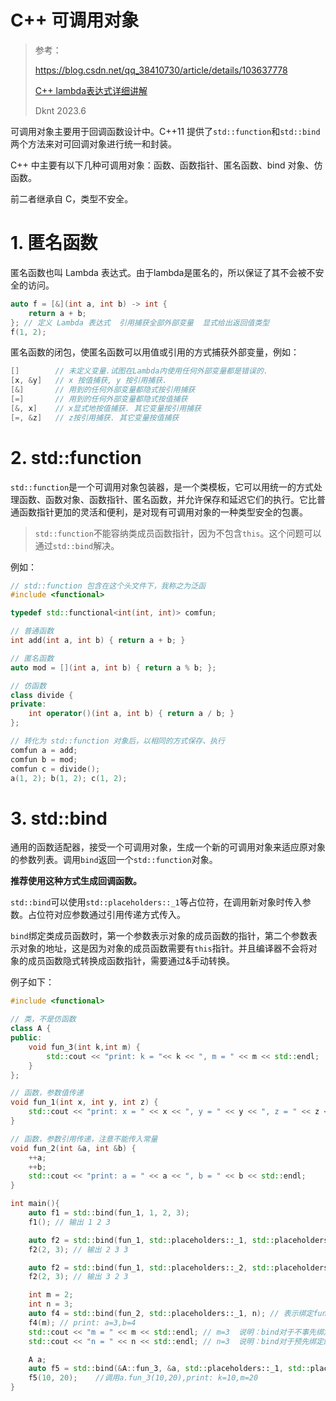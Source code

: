 # C++ 可调用对象

> 参考：
> 
> https://blog.csdn.net/qq_38410730/article/details/103637778
> 
> [C++ lambda表达式详细讲解](https://blog.csdn.net/readyone/article/details/110948770)
> 
> Dknt 2023.6

可调用对象主要用于回调函数设计中。C++11 提供了`std::function`和`std::bind`两个方法来对可回调对象进行统一和封装。

C++ 中主要有以下几种可调用对象：函数、函数指针、匿名函数、bind 对象、仿函数。

前二者继承自 C，类型不安全。

# 1. 匿名函数

匿名函数也叫 Lambda 表达式。由于lambda是匿名的，所以保证了其不会被不安全的访问。

```cpp
auto f = [&](int a, int b) -> int {
    return a + b;
}; // 定义 Lambda 表达式  引用捕获全部外部变量  显式给出返回值类型
f(1, 2);
```

匿名函数的闭包，使匿名函数可以用值或引用的方式捕获外部变量，例如：

```cpp
[]        // 未定义变量.试图在Lambda内使用任何外部变量都是错误的.
[x, &y]   // x 按值捕获, y 按引用捕获.
[&]       // 用到的任何外部变量都隐式按引用捕获
[=]       // 用到的任何外部变量都隐式按值捕获
[&, x]    // x显式地按值捕获. 其它变量按引用捕获
[=, &z]   // z按引用捕获. 其它变量按值捕获
```

# 2. std::function

`std::function`是一个可调用对象包装器，是一个类模板，它可以用统一的方式处理函数、函数对象、函数指针、匿名函数，并允许保存和延迟它们的执行。它比普通函数指针更加的灵活和便利，是对现有可调用对象的一种类型安全的包裹。

> `std::function`不能容纳类成员函数指针，因为不包含`this`。这个问题可以通过`std::bind`解决。

例如：

```cpp
// std::function 包含在这个头文件下，我称之为泛函
#include <functional>

typedef std::functional<int(int, int)> comfun;

// 普通函数
int add(int a, int b) { return a + b; }

// 匿名函数
auto mod = [](int a, int b) { return a % b; };

// 仿函数
class divide {
private:
    int operator()(int a, int b) { return a / b; }
};

// 转化为 std::function 对象后，以相同的方式保存、执行
comfun a = add;
comfun b = mod;
comfun c = divide();
a(1, 2); b(1, 2); c(1, 2);
```

# 3. std::bind

通用的函数适配器，接受一个可调用对象，生成一个新的可调用对象来适应原对象的参数列表。调用`bind`返回一个`std::function`对象。

**推荐使用这种方式生成回调函数。**

`std::bind`可以使用`std::placeholders::_1`等占位符，在调用新对象时传入参数。占位符对应参数通过引用传递方式传入。

`bind`绑定类成员函数时，第一个参数表示对象的成员函数的指针，第二个参数表示对象的地址，这是因为对象的成员函数需要有`this`指针。并且编译器不会将对象的成员函数隐式转换成函数指针，需要通过&手动转换。

例子如下：

```cpp
#include <functional>

// 类，不是仿函数
class A {
public:
    void fun_3(int k,int m) {
        std::cout << "print: k = "<< k << ", m = " << m << std::endl;
    }
};

// 函数，参数值传递
void fun_1(int x, int y, int z) {
    std::cout << "print: x = " << x << ", y = " << y << ", z = " << z << std::endl;
}

// 函数，参数引用传递，注意不能传入常量
void fun_2(int &a, int &b) {
    ++a;
    ++b;
    std::cout << "print: a = " << a << ", b = " << b << std::endl;
}

int main(){
    auto f1 = std::bind(fun_1, 1, 2, 3);
    f1(); // 输出 1 2 3

    auto f2 = std::bind(fun_1, std::placeholders::_1, std::placeholders::_2, 3);
    f2(2, 3); // 输出 2 3 3

    auto f2 = std::bind(fun_1, std::placeholders::_2, std::placeholders::_1, 3);
    f2(2, 3); // 输出 3 2 3

    int m = 2;
    int n = 3;
    auto f4 = std::bind(fun_2, std::placeholders::_1, n); // 表示绑定fun_2的第一个参数为n, fun_2的第二个参数由调用f4的第一个参数（_1）指定。
    f4(m); // print: a=3,b=4
    std::cout << "m = " << m << std::endl; // m=3  说明：bind对于不事先绑定的参数，通过std::placeholders传递的参数是通过引用传递的,如m
    std::cout << "n = " << n << std::endl; // n=3  说明：bind对于预先绑定的函数参数是通过值传递的，如n

    A a;
    auto f5 = std::bind(&A::fun_3, &a, std::placeholders::_1, std::placeholders::_2); //使用auto关键字
    f5(10, 20);    //调用a.fun_3(10,20),print: k=10,m=20
}
```
